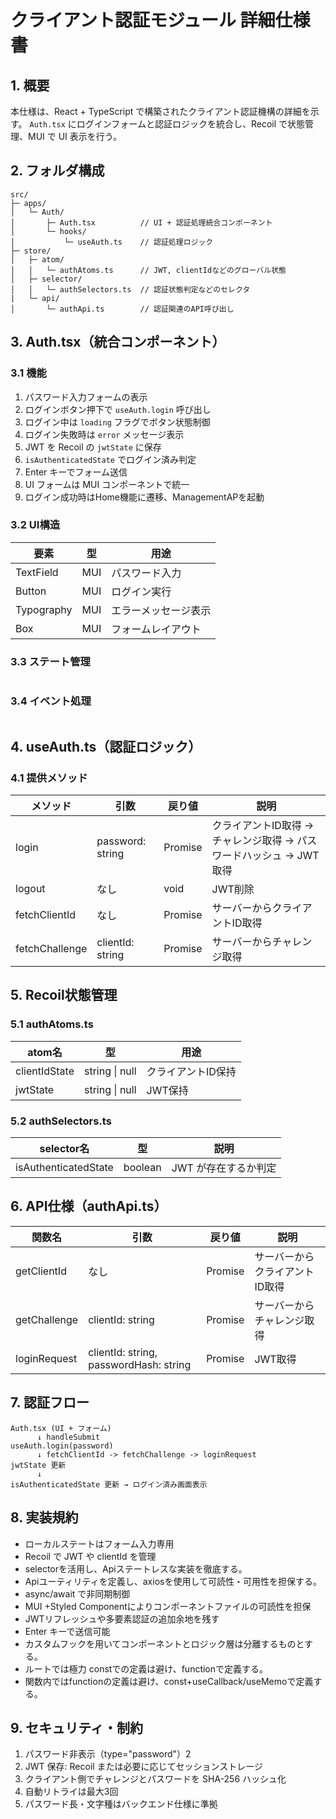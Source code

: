 # クライアント認証モジュール 詳細仕様書

## 1. 概要

本仕様は、React + TypeScript で構築されたクライアント認証機構の詳細を示す。
`Auth.tsx` にログインフォームと認証ロジックを統合し、Recoil で状態管理、MUI で UI 表示を行う。

## 2. フォルダ構成

```
src/
├─ apps/
│   └─ Auth/
│       ├─ Auth.tsx          // UI + 認証処理統合コンポーネント
│       └─ hooks/
│           └─ useAuth.ts    // 認証処理ロジック
├─ store/
│   ├─ atom/
│   │   └─ authAtoms.ts      // JWT, clientIdなどのグローバル状態
│   ├─ selector/
│   │   └─ authSelectors.ts  // 認証状態判定などのセレクタ
|   └─ api/
│       └─ authApi.ts        // 認証関連のAPI呼び出し
```

## 3. Auth.tsx（統合コンポーネント）

### 3.1 機能

1. パスワード入力フォームの表示
2. ログインボタン押下で `useAuth.login` 呼び出し
3. ログイン中は `loading` フラグでボタン状態制御
4. ログイン失敗時は `error` メッセージ表示
5. JWT を Recoil の `jwtState` に保存
6. `isAuthenticatedState` でログイン済み判定
7. Enter キーでフォーム送信
8. UI フォームは MUI コンポーネントで統一
9. ログイン成功時はHome機能に遷移、ManagementAPを起動

### 3.2 UI構造

| 要素         | 型   | 用途         |
| ---------- | --- | ---------- |
| TextField  | MUI | パスワード入力    |
| Button     | MUI | ログイン実行     |
| Typography | MUI | エラーメッセージ表示 |
| Box        | MUI | フォームレイアウト  |

### 3.3 ステート管理

```ts
```

### 3.4 イベント処理

```ts
```

## 4. useAuth.ts（認証ロジック）

### 4.1 提供メソッド

| メソッド           | 引数               | 戻り値             | 説明                                       |
| -------------- | ---------------- | --------------- | ---------------------------------------- |
| login          | password: string | Promise<void>   | クライアントID取得 → チャレンジ取得 → パスワードハッシュ → JWT取得 |
| logout         | なし               | void            | JWT削除                                    |
| fetchClientId  | なし               | Promise<string> | サーバーからクライアントID取得                         |
| fetchChallenge | clientId: string | Promise<string> | サーバーからチャレンジ取得                            |


## 5. Recoil状態管理

### 5.1 authAtoms.ts

| atom名         | 型              | 用途         |
| ------------- | -------------- | ---------- |
| clientIdState | string \| null | クライアントID保持 |
| jwtState      | string \| null | JWT保持      |

### 5.2 authSelectors.ts

| selector名            | 型       | 説明           |
| -------------------- | ------- | ------------ |
| isAuthenticatedState | boolean | JWT が存在するか判定 |


## 6. API仕様（authApi.ts）

| 関数名          | 引数                                     | 戻り値             | 説明               |
| ------------ | -------------------------------------- | --------------- | ---------------- |
| getClientId  | なし                                     | Promise<string> | サーバーからクライアントID取得 |
| getChallenge | clientId: string                       | Promise<string> | サーバーからチャレンジ取得    |
| loginRequest | clientId: string, passwordHash: string | Promise<string> | JWT取得            |


## 7. 認証フロー

```
Auth.tsx (UI + フォーム)
      ↓ handleSubmit
useAuth.login(password)
      ↓ fetchClientId -> fetchChallenge -> loginRequest
jwtState 更新
      ↓
isAuthenticatedState 更新 → ログイン済み画面表示
```

## 8. 実装規約

* ローカルステートはフォーム入力専用
* Recoil で JWT や clientId を管理
* selectorを活用し、Apiステートレスな実装を徹底する。
* Apiユーティリティを定義し、axiosを使用して可読性・可用性を担保する。
* async/await で非同期制御
* MUI +Styled Componentによりコンポーネントファイルの可読性を担保
* JWTリフレッシュや多要素認証の追加余地を残す
* Enter キーで送信可能
* カスタムフックを用いてコンポーネントとロジック層は分離するものとする。
* ルートでは極力 constでの定義は避け、functionで定義する。
* 関数内ではfunctionの定義は避け、const+useCallback/useMemoで定義する。

## 9. セキュリティ・制約

1. パスワード非表示（type="password"）2
2. JWT 保存: Recoil または必要に応じてセッションストレージ
3. クライアント側でチャレンジとパスワードを SHA-256 ハッシュ化
4. 自動リトライは最大3回
5. パスワード長・文字種はバックエンド仕様に準拠
